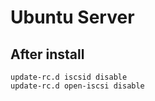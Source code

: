 # Ubuntu Server

## After install
```
update-rc.d iscsid disable
update-rc.d open-iscsi disable
```
